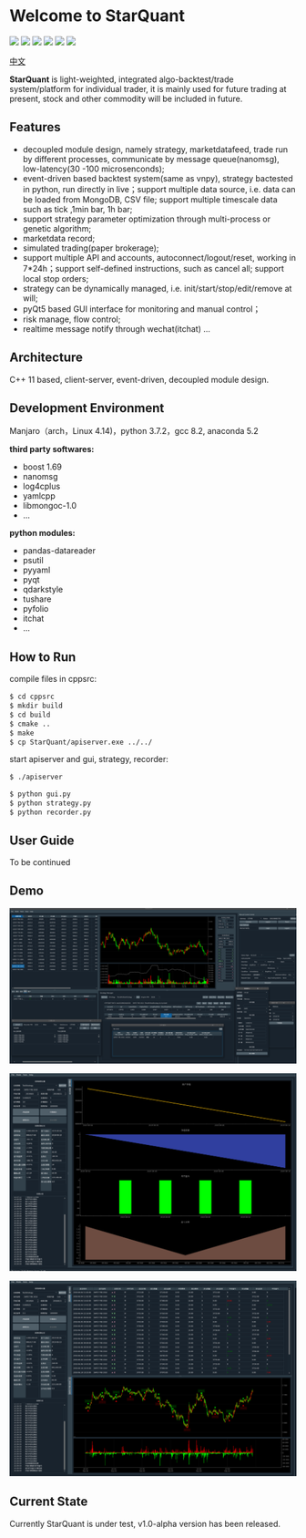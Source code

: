 Welcome to StarQuant
==================

<p align="left">
   <img src ="https://img.shields.io/badge/language-c%2B%2B%7Cpython-orange.svg"/>
   <img src ="https://img.shields.io/badge/c%2B%2B-%3E11-blue.svg"/>
    <img src ="https://img.shields.io/badge/python-3.7-blue.svg" />
    <img src ="https://img.shields.io/badge/platform-linux%7Cwindows-brightgreen.svg"/>
    <img src ="https://img.shields.io/badge/build-passing-green.svg" />
    <img src ="https://img.shields.io/badge/license-MIT-blue.svg"/>
</p>

[中文](README.md) 

**StarQuant** is light-weighted, integrated algo-backtest/trade system/platform for individual trader, it is mainly used for future trading at present, stock and other commodity will be included in future.

## Features
* decoupled module design, namely strategy, marketdatafeed, trade run by different processes, communicate by message queue(nanomsg), low-latency(30 -100 microsenconds);
* event-driven based backtest system(same as vnpy), strategy bactested in python, run directly in live；support multiple data source, i.e. data can be loaded from MongoDB, CSV file; support multiple  timescale data such as tick ,1min bar, 1h bar; 
* support strategy parameter optimization through multi-process or  genetic algorithm;
* marketdata record;
* simulated trading(paper brokerage);
* support multiple API and accounts, autoconnect/logout/reset, working in 7*24h；support self-defined instructions, such as cancel all; support local stop orders;
* strategy can be dynamically managed, i.e. init/start/stop/edit/remove at will;
* pyQt5 based GUI interface for monitoring and manual control；
* risk manage, flow control;
* realtime message notify through wechat(itchat) ...

## Architecture

C++ 11 based, client-server, event-driven, decoupled module design.




## Development Environment

Manjaro（arch，Linux 4.14)，python 3.7.2，gcc 8.2, anaconda 5.2

**third party softwares:**

* boost 1.69
* nanomsg
* log4cplus
* yamlcpp
* libmongoc-1.0
* ...

**python modules:**

* pandas-datareader
* psutil
* pyyaml
* pyqt
* qdarkstyle
* tushare
* pyfolio
* itchat
* ...


## How to Run


compile files in cppsrc:

```
$ cd cppsrc
$ mkdir build
$ cd build
$ cmake ..
$ make
$ cp StarQuant/apiserver.exe ../../
```
start apiserver and gui, strategy, recorder:
```
$ ./apiserver
```
```
$ python gui.py
$ python strategy.py
$ python recorder.py
```


## User Guide

To be continued


## Demo

![ ](demos/live3.png  "trade mode")

![](demos/bt3.png  "backtest mode")

![ ](demos/bt4.png  "backtest results ")


## Current State

Currently StarQuant is under test, v1.0-alpha version has been released.




